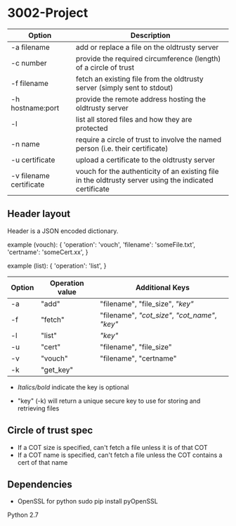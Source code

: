 # 3002-Project

| Option | Description |
| ------ | ----------- |
| -a filename | add or replace a file on the oldtrusty server
| -c number | provide the required circumference (length) of a circle of trust
| -f filename | fetch an existing file from the oldtrusty server (simply sent to stdout)
| -h hostname:port | provide the remote address hosting the oldtrusty server
| -l | list all stored files and how they are protected
| -n name | require a circle of trust to involve the named person (i.e. their certificate)
| -u certificate | upload a certificate to the oldtrusty server
| -v filename certificate | vouch for the authenticity of an existing file in the oldtrusty server using the indicated certificate


## Header layout
Header is a JSON encoded dictionary.

example (vouch):
{
  'operation': 'vouch',
  'filename': 'someFile.txt',
  'certname': 'someCert.xx',
}

example (list):
{
  'operation': 'list',
}

| Option | Operation value | Additional Keys |
| ------ | --------------- | --------------- |
| -a | "add" | "filename", "file_size", _"key"_
| -f | "fetch" | "filename", _"cot_size"_, _"cot_name"_, _"key"_
| -l | "list" | _"key"_
| -u | "cert" | "filename", "file_size"
| -v | "vouch" | "filename", "certname"
| -k | "get_key" |
- _Italics/bold_ indicate the key is optional

- "key" (-k) will return a unique secure key to use for storing and retrieving files

## Circle of trust spec
- If a COT size is specified, can't fetch a file unless it is of that COT
- If a COT name is specified, can't fetch a file unless the COT contains a cert of that name

## Dependencies
- OpenSSL for python
sudo pip install pyOpenSSL

Python 2.7
